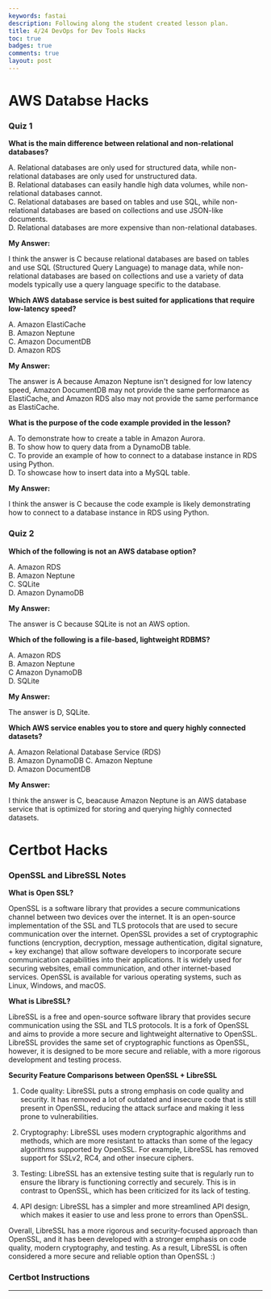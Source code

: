 ```yaml
---
keywords: fastai
description: Following along the student created lesson plan.
title: 4/24 DevOps for Dev Tools Hacks
toc: true 
badges: true
comments: true
layout: post
---
```


# AWS Databse Hacks 

### Quiz 1

**What is the main difference between relational and non-relational databases?**

A. Relational databases are only used for structured data, while non-relational databases are only used for unstructured data. <br>
B. Relational databases can easily handle high data volumes, while non-relational databases cannot. <br>
C. Relational databases are based on tables and use SQL, while non-relational databases are based on collections and use JSON-like documents. <br>
D. Relational databases are more expensive than non-relational databases. <br>

**My Answer:**

I think the answer is C because relational databases are based on tables and use SQL (Structured Query Language) to manage data, while non-relational databases are based on collections and use a variety of data models typically use a query language specific to the database. 

**Which AWS database service is best suited for applications that require low-latency speed?**

A. Amazon ElastiCache <br>
B. Amazon Neptune <br>
C. Amazon DocumentDB <br>
D. Amazon RDS <br>

**My Answer:**

The answer is A because Amazon Neptune isn't designed for low latency speed, Amazon DocumentDB may not provide the same performance as ElastiCache, and Amazon RDS also may not provide the same performance as ElastiCache.

**What is the purpose of the code example provided in the lesson?**

A. To demonstrate how to create a table in Amazon Aurora. <br>
B. To show how to query data from a DynamoDB table. <br>
C. To provide an example of how to connect to a database instance in RDS using Python. <br>
D. To showcase how to insert data into a MySQL table. <br>

**My Answer:**

I think the answer is C because the code example is likely demonstrating how to connect to a database instance in RDS using Python.

### Quiz 2

**Which of the following is not an AWS database option?**

A. Amazon RDS <br>
B. Amazon Neptune <br>
C. SQLite <br>
D. Amazon DynamoDB <br>

**My Answer:**

The answer is C because SQLite is not an AWS option.

**Which of the following is a file-based, lightweight RDBMS?**

A. Amazon RDS <br>
B. Amazon Neptune <br>
C Amazon DynamoDB <br>
D. SQLite <br>

**My Answer:**

The answer is D, SQLite.

**Which AWS service enables you to store and query highly connected datasets?**

A. Amazon Relational Database Service (RDS) <br>
B. Amazon DynamoDB <nr>
C. Amazon Neptune <br>
D. Amazon DocumentDB <br>

**My Answer:**

I think the answer is C, beacause Amazon Neptune is an AWS database service that is optimized for storing and querying highly connected datasets.

# Certbot Hacks

### OpenSSL and LibreSSL Notes

**What is Open SSL?**

OpenSSL is a software library that provides a secure communications channel between two devices over the internet. It is an open-source implementation of the SSL and TLS protocols that are used to secure communication over the internet. OpenSSL provides a set of cryptographic functions (encryption, decryption, message authentication, digital signature, + key exchange) that allow software developers to incorporate secure communication capabilities into their applications. It is widely used for securing websites, email communication, and other internet-based services. OpenSSL is available for various operating systems, such as Linux, Windows, and macOS.

**What is LibreSSL?**

LibreSSL is a free and open-source software library that provides secure communication using the SSL and TLS protocols. It is a fork of OpenSSL and aims to provide a more secure and lightweight alternative to OpenSSL. LibreSSL provides the same set of cryptographic functions as OpenSSL, however, it is designed to be more secure and reliable, with a more rigorous development and testing process.

**Security Feature Comparisons between OpenSSL + LibreSSL**

1. Code quality: LibreSSL puts a strong emphasis on code quality and security. It has removed a lot of outdated and insecure code that is still present in OpenSSL, reducing the attack surface and making it less prone to vulnerabilities.

2. Cryptography: LibreSSL uses modern cryptographic algorithms and methods, which are more resistant to attacks than some of the legacy algorithms supported by OpenSSL. For example, LibreSSL has removed support for SSLv2, RC4, and other insecure ciphers.

3. Testing: LibreSSL has an extensive testing suite that is regularly run to ensure the library is functioning correctly and securely. This is in contrast to OpenSSL, which has been criticized for its lack of testing.

4. API design: LibreSSL has a simpler and more streamlined API design, which makes it easier to use and less prone to errors than OpenSSL.

Overall, LibreSSL has a more rigorous and security-focused approach than OpenSSL, and it has been developed with a stronger emphasis on code quality, modern cryptography, and testing. As a result, LibreSSL is often considered a more secure and reliable option than OpenSSL :)

### Certbot Instructions

---
